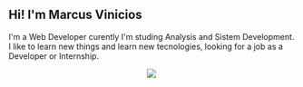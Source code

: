 ## Hi! I'm Marcus Vinicios

<p>
  I'm a Web Developer curently I'm studing Analysis and Sistem Development.
<br>I like to learn new things and learn new tecnologies, looking for a job as a Developer or Internship.
</p>

<p align="center">
  <a href="https://skillicons.dev">
    <img src="https://skillicons.dev/icons?i=js,html,css,php,mysql,figma" />
  </a>
</

